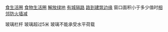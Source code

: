[食生活圈](食生活圈.md)
[食物生活圈](食物生活圈.md)
[解放绿地](解放绿地.md)
[有城隔路](有城隔路.md)
[路到建筑边缘](路到建筑边缘.md)
窗口面积小于多少值时[相邻防火墙减](相邻防火墙减.md)


玻璃栏杆 玻璃超过5米 玻璃不能承受水平荷载
